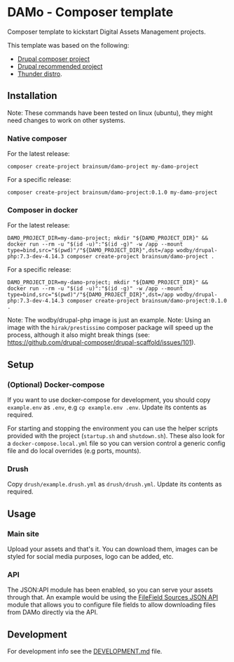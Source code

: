 # DAMo - Composer template

Composer template to kickstart Digital Assets Management projects.

This template was based on the following:

- [Drupal composer project](https://github.com/drupal-composer/drupal-project)
- [Drupal recommended project](https://www.drupal.org/docs/develop/using-composer/starting-a-site-using-drupal-composer-project-templates)
- [Thunder distro](https://github.com/thunder/thunder-project).

## Installation

Note: These commands have been tested on linux (ubuntu), they might need changes to work on other systems.

### Native composer

For the latest release:
```shell script
composer create-project brainsum/damo-project my-damo-project
```

For a specific release:
```shell script
composer create-project brainsum/damo-project:0.1.0 my-damo-project
```

### Composer in docker

For the latest release:
```shell script
DAMO_PROJECT_DIR=my-damo-project; mkdir "${DAMO_PROJECT_DIR}" && docker run --rm -u "$(id -u)":"$(id -g)" -w /app --mount type=bind,src="$(pwd)"/"${DAMO_PROJECT_DIR}",dst=/app wodby/drupal-php:7.3-dev-4.14.3 composer create-project brainsum/damo-project .
```

For a specific release:
```shell script
DAMO_PROJECT_DIR=my-damo-project; mkdir "${DAMO_PROJECT_DIR}" && docker run --rm -u "$(id -u)":"$(id -g)" -w /app --mount type=bind,src="$(pwd)"/"${DAMO_PROJECT_DIR}",dst=/app wodby/drupal-php:7.3-dev-4.14.3 composer create-project brainsum/damo-project:0.1.0 .
```

Note: The wodby/drupal-php image is just an example.
Note: Using an image with the `hirak/prestissimo` composer package will speed up the process, although it also might break things (see: <https://github.com/drupal-composer/drupal-scaffold/issues/101>).

## Setup

### (Optional) Docker-compose

If you want to use docker-compose for development, you should copy `example.env` as `.env`, e.g `cp example.env .env`. Update its contents as required.

For starting and stopping the environment you can use the helper scripts provided with the project (`startup.sh` and `shutdown.sh`). These also look for a `docker-compose.local.yml` file so you can version control a generic config file and do local overrides (e.g ports, mounts).

### Drush

Copy `drush/example.drush.yml` as `drush/drush.yml`. Update its contents as required.

## Usage
### Main site

Upload your assets and that's it. You can download them, images can be styled for social media purposes, logo can be added, etc.

### API

The JSON:API module has been enabled, so you can serve your assets through that. An example would be using the [FileField Sources JSON API
](https://www.drupal.org/project/filefield_sources_jsonapi) module that allows you to configure file fields to allow downloading files from DAMo directly via the API.

## Development

For development info see the [DEVELOPMENT.md](./DEVELOPMENT.md) file.
